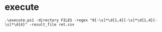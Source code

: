 # execute

```text
.\execute.ps1 -directory FILES -regex "0[-\s]*\d{1,4}[-\s]*\d{1,4}[-\s]*\d{4}" -result_file ret.csv
```
